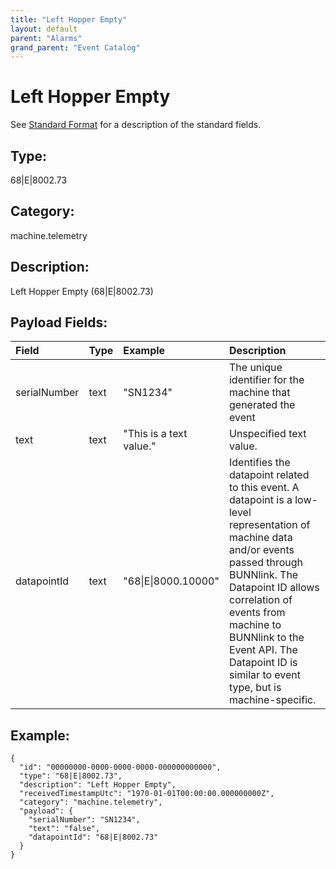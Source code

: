 ```yaml
---
title: "Left Hopper Empty"
layout: default
parent: "Alarms"
grand_parent: "Event Catalog"
---
```


# Left Hopper Empty

See [Standard Format](/event-subscriptions/event-format) for a description of the standard fields.

## Type:

68\|E\|8002.73

## Category:

machine.telemetry

## Description: 

Left Hopper Empty (68\|E\|8002.73)

## Payload Fields:

| Field | Type | Example | Description |
|:------|:-----|:--------|:------------|
| serialNumber | text | "SN1234" | The unique identifier for the machine that generated the event |
| text | text | "This is a text value." | Unspecified text value. |
| datapointId | text | "68\|E\|8000.10000" | Identifies the datapoint related to this event. A datapoint is a low-level representation of machine data and/or events passed through BUNNlink. The Datapoint ID allows correlation of events from machine to BUNNlink to the Event API. The Datapoint ID is similar to event type, but is machine-specific. |

## Example:

```
{
  "id": "00000000-0000-0000-0000-000000000000",
  "type": "68|E|8002.73",
  "description": "Left Hopper Empty",
  "receivedTimestampUtc": "1970-01-01T00:00:00.000000000Z",
  "category": "machine.telemetry",
  "payload": {
    "serialNumber": "SN1234",
    "text": "false",
    "datapointId": "68|E|8002.73"
  }
}
```

